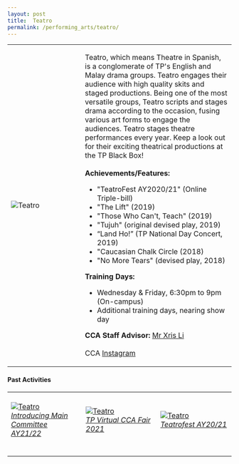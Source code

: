 ```yaml
---
layout: post
title:  Teatro
permalink: /performing_arts/teatro/
---
```


<div>
<table>
    <tr>
        <td style="width:33%"><image src="/images/CCA_teatro.jpg" style="display:block;margin-left:auto;margin-right:auto;" alt="Teatro"></image></td>
        <td>
            <p>
                Teatro, which means Theatre in Spanish, is a conglomerate of TP's English and Malay drama groups. Teatro engages their audience with high quality skits and staged productions. Being one of the most versatile groups, Teatro scripts and stages drama according to the occasion, fusing various art forms to engage the audiences. Teatro stages theatre performances every year. Keep a look out for their exciting theatrical productions at the TP Black Box!<br>
                <br>
                <b>Achievements/Features:</b><br>
                <ul>
                    <li>"TeatroFest AY2020/21" (Online Triple-bill)</li>
                    <li>"The Lift" (2019)</li>
                    <li>"Those Who Can't, Teach" (2019)</li>
                    <li>"Tujuh" (original devised play, 2019)</li>
                    <li>“Land Ho!” (TP National Day Concert, 2019)</li>
                    <li>"Caucasian Chalk Circle (2018)</li>
                    <li>"No More Tears" (devised play, 2018)</li>
                </ul>
            </p>
            <p>
                <b>Training Days:</b><br>
                <ul>
                    <li>Wednesday & Friday, 6:30pm to 9pm (On-campus)</li>
                    <li>Additional training days, nearing show day</li>
                </ul>
            </p>
            <p>
                <b>CCA Staff Advisor:</b> <a href="mailto:chrislee@tp.edu.sg">Mr Xris Li</a><br>
                <br>
                CCA <a href="https://www.instagram.com/tpteatro">Instagram</a>
            </p>
        </td>
    </tr>
</table>
</div>

#### Past Activities

<table>
    <tr>
        <td style="width:33%"><br>
            <a href="https://www.instagram.com/p/COFHmNpH6sY/">
                <image src="/images/CCA-teatro-ig4.png" style="display:block;margin-left:auto;margin-right:auto;" alt="Teatro">
                <h6 style="margin-top:0%">Introducing Main Committee AY21/22</h6>
                </image>
            </a>
        </td>
        <td style="width:33%"><br>
            <a href="https://www.instagram.com/p/CN6ZVryHvrz/">
                <image src="/images/CCA-teatro-ig5.png" style="display:block;margin-left:auto;margin-right:auto;" alt="Teatro">
                <h6 style="margin-top:0%">TP Virtual CCA Fair 2021</h6>
                </image>
            </a>
        </td>
        <td style="width:33%"><br>
            <a href="https://www.instagram.com/p/CNkCj3Pniia/">
                <image src="/images/CCA-teatro-ig6.png" style="display:block;margin-left:auto;margin-right:auto;" alt="Teatro">
                <h6 style="margin-top:0%">Teatrofest AY20/21</h6>    
                </image>
            </a>
        </td>
    </tr>
</table>
